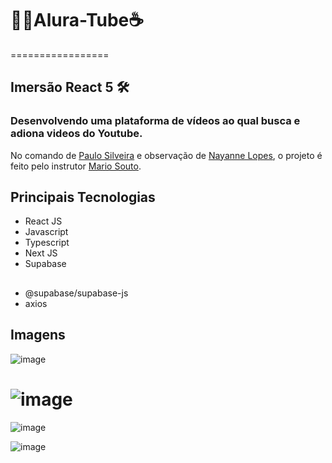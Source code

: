 # 👩‍💻Alura-Tube☕️
=================

## Imersão React 5 🛠

### Desenvolvendo uma plataforma de vídeos ao qual busca e adiona videos do Youtube.
No comando de [Paulo Silveira](https://github.com/peas) e observação de [Nayanne Lopes](https://github.com/NayanneBatista), 
o projeto é feito pelo instrutor [Mario Souto](https://github.com/omariosouto).

## Principais Tecnologias 

- React JS
- Javascript
- Typescript
- Next JS
- Supabase

## 

- @supabase/supabase-js
- axios

## Imagens


![image](https://user-images.githubusercontent.com/107814495/201486940-3b937d10-3425-47fc-ab2a-a61c3fabc269.png)

![image](https://user-images.githubusercontent.com/107814495/201487070-7ced9f64-9a31-4166-9e73-42e01776ed65.png)
====================================================================================================================

![image](https://user-images.githubusercontent.com/107814495/201487113-7e4f3f89-52ce-4c89-b9ea-2a24c887a3b6.png)

![image](https://user-images.githubusercontent.com/107814495/201487132-3ed1ec09-ea6e-4cfd-9352-89f61126eeda.png)



